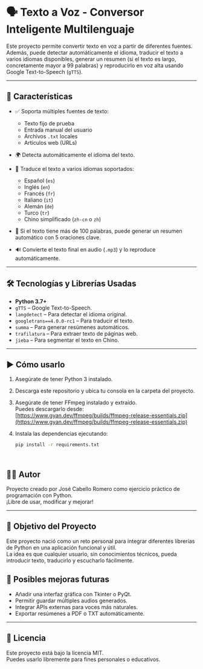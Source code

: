 # 🗣️ Texto a Voz - Conversor Inteligente Multilenguaje

Este proyecto permite convertir texto en voz a partir de diferentes fuentes. Además, puede detectar automáticamente el idioma, traducir el texto a varios idiomas disponibles, generar un resumen (si el texto es largo, concretamente mayor a 99 palabras) y reproducirlo en voz alta usando Google Text-to-Speech (`gTTS`).

---

## 🚀 Características

- ✅ Soporta múltiples fuentes de texto:
  - Texto fijo de prueba
  - Entrada manual del usuario
  - Archivos `.txt` locales
  - Artículos web (URLs)

- 🌍 Detecta automáticamente el idioma del texto.
- 🔁 Traduce el texto a varios idiomas soportados:
  - Español (`es`)
  - Inglés (`en`)
  - Francés (`fr`)
  - Italiano (`it`)
  - Alemán (`de`)
  - Turco (`tr`)
  - Chino simplificado (`zh-cn` o `zh`)

- 🧠 Si el texto tiene más de 100 palabras, puede generar un resumen automático con 5 oraciones clave.
- 🔊 Convierte el texto final en audio (`.mp3`) y lo reproduce automáticamente.

---

## 🛠️ Tecnologías y Librerías Usadas

- **Python 3.7+**
- `gTTS` – Google Text-to-Speech.
- `langdetect` – Para detectar el idioma original.
- `googletrans==4.0.0-rc1` – Para traducir el texto.
- `summa` – Para generar resúmenes automáticos.
- `trafilatura` – Para extraer texto de páginas web.
- `jieba` – Para segmentar el texto en Chino.


---

## ▶️ Cómo usarlo

1. Asegúrate de tener Python 3 instalado.  
2. Descarga este repositorio y ubica tu consola en la carpeta del proyecto.  
3. Asegúrate de tener FFmpeg instalado y extraído.  
   Puedes descargarlo desde:  
   [https://www.gyan.dev/ffmpeg/builds/ffmpeg-release-essentials.zip](https://www.gyan.dev/ffmpeg/builds/ffmpeg-release-essentials.zip)

4. Instala las dependencias ejecutando:

   ```bash
   pip install -r requirements.txt




## 👨‍💻 Autor

Proyecto creado por José Cabello Romero como ejercicio práctico de programación con Python.  
¡Libre de usar, modificar y mejorar!

---

## 🎯 Objetivo del Proyecto

Este proyecto nació como un reto personal para integrar diferentes librerías de Python en una aplicación funcional y útil.  
La idea es que cualquier usuario, sin conocimientos técnicos, pueda introducir texto, traducirlo y escucharlo fácilmente.

## 🔮 Posibles mejoras futuras

- Añadir una interfaz gráfica con Tkinter o PyQt.
- Permitir guardar múltiples audios generados.
- Integrar APIs externas para voces más naturales.
- Exportar resúmenes a PDF o TXT automáticamente.

---

## 📄 Licencia

Este proyecto está bajo la licencia MIT.  
Puedes usarlo libremente para fines personales o educativos.


